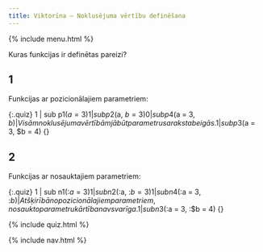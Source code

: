 ```yaml
---
title: Viktorīna — Noklusējuma vērtību definēšana
---
```


{% include menu.html %}

Kuras funkcijas ir definētas pareizi?

## 1

Funkcijas ar pozicionālajiem parametriem:

{:.quiz}
1 | sub p1($a = 3) {}
1 | sub p2($a, $b = 3) {}
0 | sub p4($a = 3, $b) {} | Visām noklusējuma vērtībām jābūt parametru saraksta beigās.
1 | sub p3($a = 3, $b = 4) {}

## 2 

Funkcijas ar nosauktajiem parametriem:

{:.quiz}
1 | sub n1(:$a = 3) {}
1 | sub n2(:$a, :$b = 3) {}
1 | sub n4(:$a = 3, :$b) {} | Atšķirībā no pozicionālajiem parametriem, nosaukto parametru kārtība nav svarīga.
1 | sub n3(:$a = 3, :$b = 4) {}

{% include quiz.html %}

{% include nav.html %}